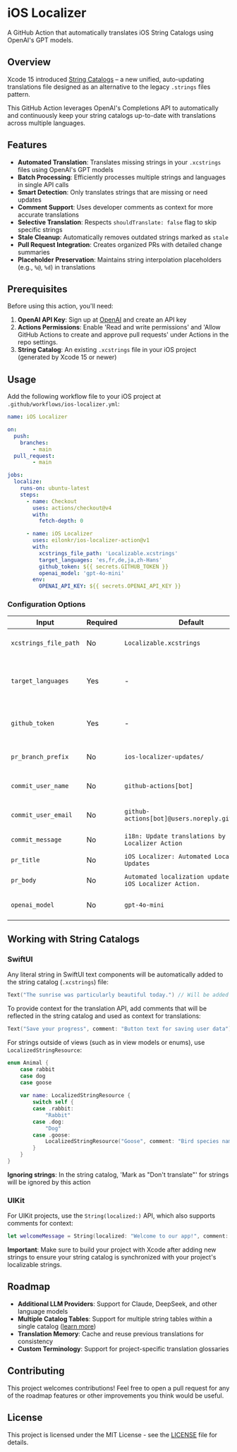 # iOS Localizer

A GitHub Action that automatically translates iOS String Catalogs using OpenAI's GPT models.

## Overview

Xcode 15 introduced [String Catalogs](https://developer.apple.com/documentation/xcode/localizing-and-varying-text-with-a-string-catalog) – a new unified, auto-updating translations file designed as an alternative to the legacy `.strings` files pattern.

This GitHub Action leverages OpenAI's Completions API to automatically and continuously keep your string catalogs up-to-date with translations across multiple languages.

## Features

- **Automated Translation**: Translates missing strings in your `.xcstrings` files using OpenAI's GPT models
- **Batch Processing**: Efficiently processes multiple strings and languages in single API calls
- **Smart Detection**: Only translates strings that are missing or need updates
- **Comment Support**: Uses developer comments as context for more accurate translations
- **Selective Translation**: Respects `shouldTranslate: false` flag to skip specific strings
- **Stale Cleanup**: Automatically removes outdated strings marked as `stale`
- **Pull Request Integration**: Creates organized PRs with detailed change summaries
- **Placeholder Preservation**: Maintains string interpolation placeholders (e.g., `%@`, `%d`) in translations

## Prerequisites

Before using this action, you'll need:

1. **OpenAI API Key**: Sign up at [OpenAI](https://platform.openai.com/) and create an API key
2. **Actions Permissions**: Enable 'Read and write permissions' and 'Allow GitHub Actions to create and approve pull requests' under Actions in the repo settings.
3. **String Catalog**: An existing `.xcstrings` file in your iOS project (generated by Xcode 15 or newer)

## Usage

Add the following workflow file to your iOS project at `.github/workflows/ios-localizer.yml`:

```yaml
name: iOS Localizer

on:
  push:
    branches:
        - main
  pull_request:
        - main

jobs:
  localize:
    runs-on: ubuntu-latest
    steps:
      - name: Checkout
        uses: actions/checkout@v4
        with:
          fetch-depth: 0

      - name: iOS Localizer
        uses: eilonkr/ios-localizer-action@v1
        with:
          xcstrings_file_path: 'Localizable.xcstrings'
          target_languages: 'es,fr,de,ja,zh-Hans'
          github_token: ${{ secrets.GITHUB_TOKEN }}
          openai_model: 'gpt-4o-mini'
        env:
          OPENAI_API_KEY: ${{ secrets.OPENAI_API_KEY }}
```

### Configuration Options

| Input | Required | Default | Description |
|-------|----------|---------|-------------|
| `xcstrings_file_path` | No | `Localizable.xcstrings` | Path to your String Catalog file |
| `target_languages` | Yes | - | Comma-separated language codes (e.g., `es,fr,de`) |
| `github_token` | Yes | - | GitHub token for creating PRs |
| `pr_branch_prefix` | No | `ios-localizer-updates/` | Prefix for PR branch names |
| `commit_user_name` | No | `github-actions[bot]` | Git commit author name |
| `commit_user_email` | No | `github-actions[bot]@users.noreply.github.com` | Git commit author email |
| `commit_message` | No | `i18n: Update translations by iOS Localizer Action` | Commit message |
| `pr_title` | No | `iOS Localizer: Automated Localization Updates` | Pull request title |
| `pr_body` | No | `Automated localization updates by the iOS Localizer Action.` | Pull request body |
| `openai_model` | No | `gpt-4o-mini` | OpenAI model to use |

## Working with String Catalogs

### SwiftUI

Any literal string in SwiftUI text components will be automatically added to the string catalog (`.xcstrings`) file:

```swift
Text("The sunrise was particularly beautiful today.") // Will be added to the string catalog
```

To provide context for the translation API, add comments that will be reflected in the string catalog and used as context for translations:

```swift
Text("Save your progress", comment: "Button text for saving user data")
```

For strings outside of views (such as in view models or enums), use `LocalizedStringResource`:

```swift
enum Animal {
    case rabbit
    case dog
    case goose
    
    var name: LocalizedStringResource {
        switch self {
        case .rabbit:
            "Rabbit"
        case .dog:
            "Dog"
        case .goose:
            LocalizedStringResource("Goose", comment: "Bird species name")
        }
    }
}
```

**Ignoring strings**: In the string catalog, 'Mark as "Don't translate"' for strings will be ignored by this action

### UIKit

For UIKit projects, use the `String(localized:)` API, which also supports comments for context:

```swift
let welcomeMessage = String(localized: "Welcome to our app!", comment: "Greeting shown on app launch")
```

**Important**: Make sure to build your project with Xcode after adding new strings to ensure your string catalog is synchronized with your project's localizable strings.

## Roadmap

- **Additional LLM Providers**: Support for Claude, DeepSeek, and other language models
- **Multiple Catalog Tables**: Support for multiple string tables within a single catalog ([learn more](https://developer.apple.com/documentation/xcode/localizing-and-varying-text-with-a-string-catalog))
- **Translation Memory**: Cache and reuse previous translations for consistency
- **Custom Terminology**: Support for project-specific translation glossaries

## Contributing

This project welcomes contributions! Feel free to open a pull request for any of the roadmap features or other improvements you think would be useful.

## License

This project is licensed under the MIT License - see the [LICENSE](LICENSE) file for details.


